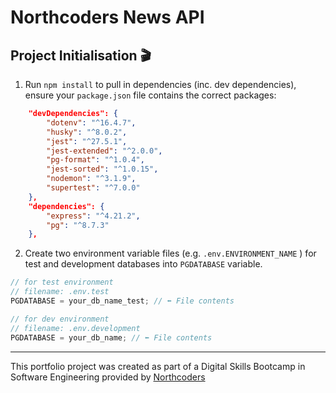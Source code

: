 # Northcoders News API

## Project Initialisation :clapper:

1. Run `npm install` to pull in dependencies (inc. dev dependencies), ensure your `package.json` file contains the correct packages:

```json
    "devDependencies": {
        "dotenv": "^16.4.7",
        "husky": "^8.0.2",
        "jest": "^27.5.1",
        "jest-extended": "^2.0.0",
        "pg-format": "^1.0.4",
        "jest-sorted": "^1.0.15",
        "nodemon": "^3.1.9",
        "supertest": "^7.0.0"
    },
    "dependencies": {
        "express": "^4.21.2",
        "pg": "^8.7.3"
    },
```

2. Create two environment variable files (e.g. `.env.ENVIRONMENT_NAME` ) for test and development databases into `PGDATABASE` variable.

```js
// for test environment
// filename: .env.test
PGDATABASE = your_db_name_test; // ⬅️ File contents

// for dev environment
// filename: .env.development
PGDATABASE = your_db_name; // ⬅️ File contents
```

---

This portfolio project was created as part of a Digital Skills Bootcamp in Software Engineering provided by [Northcoders](https://northcoders.com/)
